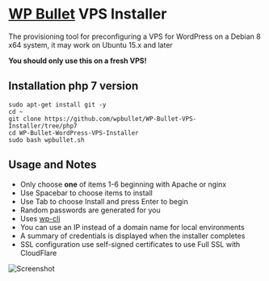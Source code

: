 # [WP Bullet](https://wp-bullet.com) VPS Installer
The provisioning tool for preconfiguring a VPS for WordPress on a Debian 8 x64 system, it may work on Ubuntu 15.x and later

**You should only use this on a fresh VPS!**

## Installation php 7 version

    sudo apt-get install git -y
    cd ~
    git clone https://github.com/wpbullet/WP-Bullet-VPS-Installer/tree/php7
    cd WP-Bullet-WordPress-VPS-Installer
    sudo bash wpbullet.sh
    
## Usage and Notes

* Only choose **one** of items 1-6 beginning with Apache or nginx
* Use Spacebar to choose items to install
* Use Tab to choose Install and press Enter to begin
* Random passwords are generated for you
* Uses [wp-cli](https://github.com/wp-cli/wp-cli)
* You can use an IP instead of a domain name for local environments
* A summary of credentials is displayed when the installer completes
* SSL configuration use self-signed certificates to use Full SSL with CloudFlare

![Screenshot](http://i.imgur.com/TFNjHxl.png)
